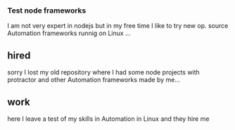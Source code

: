 ### Test node frameworks

I am not very expert in nodejs but in my free time I like to try new op. source Automation frameworks runnig on Linux ...

## hired
sorry I lost my old repository where I had some node projects with protractor and other Automation frameworks made by me...

## work
here I leave a test of my skills in Automation in Linux and they hire me 
